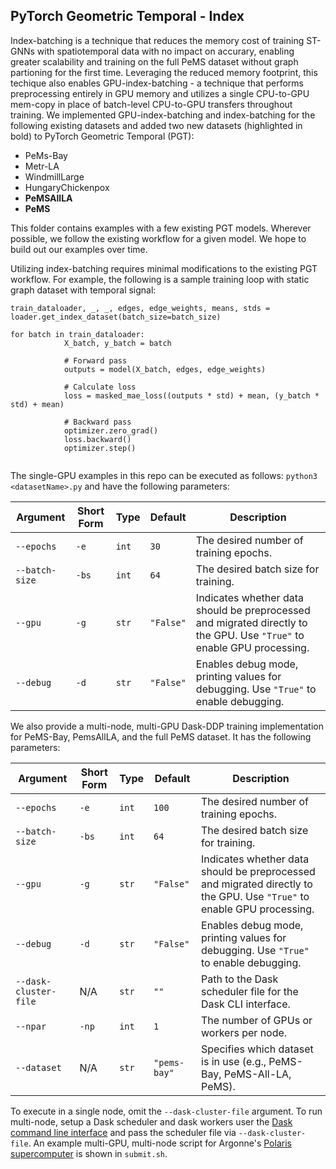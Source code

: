 ## PyTorch Geometric Temporal - Index

Index-batching is a technique that reduces the memory cost of training ST-GNNs with spatiotemporal data with no impact on accurary, enabling greater scalability and training on the full PeMS dataset without graph partioning for the first time. Leveraging the reduced memory footprint, this techique also enables GPU-index-batching - a technique that performs preprocessing entirely in GPU memory and utilizes a single CPU-to-GPU mem-copy in place of batch-level CPU-to-GPU transfers throughout training. We implemented GPU-index-batching and index-batching for the following existing datasets and added two new datasets (highlighted in bold) to PyTorch Geometric Temporal (PGT): 

* PeMs-Bay
* Metr-LA
* WindmillLarge
* HungaryChickenpox
* **PeMSAllLA**
* **PeMS**

This folder contains examples with a few existing PGT models. Wherever possible, we follow the existing workflow for a given model. We hope to build out our examples over time. 


Utilizing index-batching requires minimal modifications to the existing PGT workflow. For example, the following is a sample training loop with static graph dataset with temporal signal:

```
train_dataloader, _, _, edges, edge_weights, means, stds = loader.get_index_dataset(batch_size=batch_size)

for batch in train_dataloader:
            X_batch, y_batch = batch

            # Forward pass
            outputs = model(X_batch, edges, edge_weights) 

            # Calculate loss 
            loss = masked_mae_loss((outputs * std) + mean, (y_batch * std) + mean)

            # Backward pass
            optimizer.zero_grad()
            loss.backward()
            optimizer.step()


```

The single-GPU examples in this repo can be executed as follows: `python3 <datasetName>.py` and have the following parameters:

| Argument | Short Form | Type | Default | Description |
|----------|-----------|------|---------|-------------|
| `--epochs` | `-e` | `int` | `30` | The desired number of training epochs. |
| `--batch-size` | `-bs` | `int` | `64` | The desired batch size for training. |
| `--gpu` | `-g` | `str` | `"False"` | Indicates whether data should be preprocessed and migrated directly to the GPU. Use `"True"` to enable GPU processing. |
| `--debug` | `-d` | `str` | `"False"` | Enables debug mode, printing values for debugging. Use `"True"` to enable debugging. |



We also provide a multi-node, multi-GPU Dask-DDP training implementation for PeMS-Bay, PemsAllLA, and the full PeMS dataset. It has the following parameters:

| Argument | Short Form | Type | Default | Description |
|----------|-----------|------|---------|-------------|
| `--epochs` | `-e` | `int` | `100` | The desired number of training epochs. |
| `--batch-size` | `-bs` | `int` | `64` | The desired batch size for training. |
| `--gpu` | `-g` | `str` | `"False"` | Indicates whether data should be preprocessed and migrated directly to the GPU. Use `"True"` to enable GPU processing. |
| `--debug` | `-d` | `str` | `"False"` | Enables debug mode, printing values for debugging. Use `"True"` to enable debugging. |
| `--dask-cluster-file` | N/A | `str` | `""` | Path to the Dask scheduler file for the Dask CLI interface. |
| `--npar` | `-np` | `int` | `1` | The number of GPUs or workers per node. |
| `--dataset` | N/A | `str` | `"pems-bay"` | Specifies which dataset is in use (e.g., PeMS-Bay, PeMS-All-LA, PeMS). |

To execute in a single node, omit the `--dask-cluster-file` argument. To run multi-node, setup a Dask scheduler and dask workers user the [Dask command line interface](https://docs.dask.org/en/latest/deploying-cli.html) and pass the scheduler file via `--dask-cluster-file`. An example multi-GPU, multi-node script for Argonne's [Polaris supercomputer](https://www.alcf.anl.gov/polaris)  is shown in `submit.sh`. 

